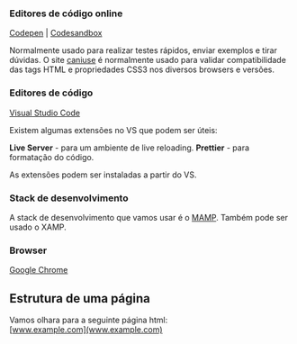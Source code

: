 ### Editores de código online

[Codepen](https://codepen.io)  | 
[Codesandbox](https://codesandbox.io) 

Normalmente usado para realizar testes rápidos, enviar exemplos e tirar dúvidas. 
O site [caniuse](https://caniuse.com) é normalmente usado para validar compatibilidade das tags HTML e propriedades CSS3 nos diversos browsers e versões. 
### Editores de código
[Visual Studio Code](https://code.visualstudio.com)

Existem algumas extensões no VS que podem ser úteis: 

**Live Server** - para um ambiente de live reloading.
**Prettier** - para formatação do código.

As extensões podem ser instaladas a partir do VS. 

### Stack de desenvolvimento
A stack de desenvolvimento que vamos usar é o [MAMP](https://www.mamp.info).
Também pode ser usado o XAMP.
### Browser
[Google Chrome](https://www.google.com/chrome/)

## Estrutura de uma página

Vamos olhara para a seguinte página html:  
[www.example.com](www.example.com) 
